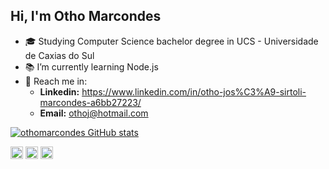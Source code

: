 ## Hi, I'm Otho Marcondes
- 🎓 Studying Computer Science bachelor degree in UCS - Universidade de Caxias do Sul
- 📚 I’m currently learning Node.js
- 💬 Reach me in:
  - <strong>Linkedin:</strong> https://www.linkedin.com/in/otho-jos%C3%A9-sirtoli-marcondes-a6bb27223/
  - <strong>Email:</strong> othoj@hotmail.com



[![othomarcondes GitHub stats](https://github-readme-stats.vercel.app/api?username=othomarcondes&show_icons=true&theme=tokyonight)
](https://github.com/othomarcondes/github-readme-stats)

<code><img height="20" src= "https://img.shields.io/badge/HTML5-E34F26?style=for-the-badge&logo=html5&logoColor=white"></code>
<code><img height="20" src= "https://img.shields.io/badge/CSS3-1572B6?style=for-the-badge&logo=css3&logoColor=white"></code>
<code><img height="20" src= "https://img.shields.io/badge/JavaScript-323330?style=for-the-badge&logo=javascript&logoColor=F7DF1E"></code>
